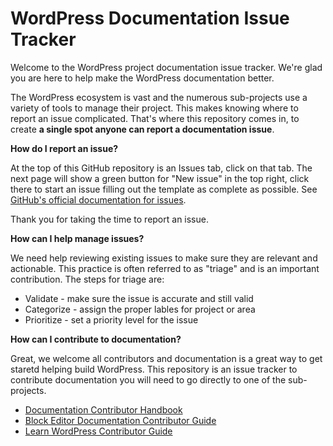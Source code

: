 # WordPress Documentation Issue Tracker

Welcome to the WordPress project documentation issue tracker. We're glad you are here to help make the WordPress documentation better.

The WordPress ecosystem is vast and the numerous sub-projects use a variety of tools to manage their project. This makes knowing where to report an issue complicated. That's where this repository comes in, to create **a single spot anyone can report a documentation issue**.

**How do I report an issue?**

At the top of this GitHub repository is an Issues tab, click on that tab. The next page will show a green button for "New issue" in the top right, click there to start an issue filling out the template as complete as possible. See [GitHub's official documentation for issues](https://docs.github.com/en/issues).

Thank you for taking the time to report an issue.


**How can I help manage issues?**

We need help reviewing existing issues to make sure they are relevant and actionable. This practice is often referred to as "triage" and is an important contribution. The steps for triage are:

- Validate - make sure the issue is accurate and still valid
- Categorize - assign the proper lables for project or area
- Prioritize - set a priority level for the issue


**How can I contribute to documentation?**

Great, we welcome all contributors and documentation is a great way to get staretd helping build WordPress.  This repository is an issue tracker to contribute documentation you will need to go directly to one of the sub-projects.

- [Documentation Contributor Handbook](https://make.wordpress.org/docs/handbook/)
- [Block Editor Documentation Contributor Guide](https://developer.wordpress.org/block-editor/contributors/documentation/)
- [Learn WordPress Contributor Guide](https://learn.wordpress.org/contribute/)

